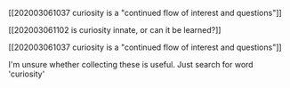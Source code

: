 [[202003061037 curiosity is a "continued flow of interest and questions"]]

[[202003061102 is curiosity innate, or can it be learned?]]

[[202003061037 curiosity is a "continued flow of interest and questions"]]

I'm unsure whether collecting these is useful. Just search for word 'curiosity'